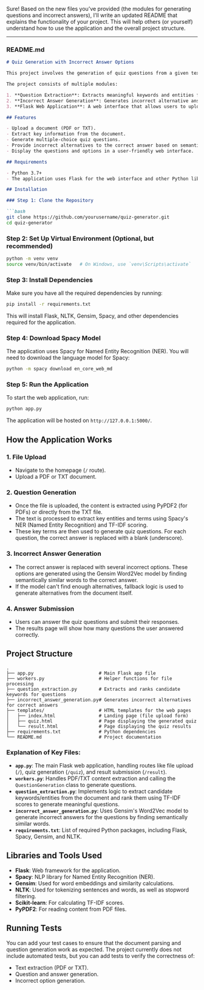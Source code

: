 Sure! Based on the new files you’ve provided (the modules for generating questions and incorrect answers), I'll write an updated README that explains the functionality of your project. This will help others (or yourself) understand how to use the application and the overall project structure.

---

### **README.md**

```markdown
# Quiz Generation with Incorrect Answer Options

This project involves the generation of quiz questions from a given text document, where the document can either be a PDF or TXT file. It uses various NLP (Natural Language Processing) techniques, such as Named Entity Recognition (NER), TF-IDF, and word embeddings, to automatically generate multiple-choice questions with incorrect alternative answers.

The project consists of multiple modules:

1. **Question Extraction**: Extracts meaningful keywords and entities from the document, ranks them based on their significance, and formulates them into quiz questions.
2. **Incorrect Answer Generation**: Generates incorrect alternative answers for each quiz question using semantic similarity and word embeddings.
3. **Flask Web Application**: A web interface that allows users to upload a document (PDF or TXT), processes it, and generates quiz questions with multiple-choice options.

## Features

- Upload a document (PDF or TXT).
- Extract key information from the document.
- Generate multiple-choice quiz questions.
- Provide incorrect alternatives to the correct answer based on semantic similarity.
- Display the questions and options in a user-friendly web interface.

## Requirements

- Python 3.7+
- The application uses Flask for the web interface and other Python libraries for NLP tasks.

## Installation

### Step 1: Clone the Repository

```bash
git clone https://github.com/yourusername/quiz-generator.git
cd quiz-generator
```

### Step 2: Set Up Virtual Environment (Optional, but recommended)

```bash
python -m venv venv
source venv/bin/activate   # On Windows, use `venv\Scripts\activate`
```

### Step 3: Install Dependencies

Make sure you have all the required dependencies by running:

```bash
pip install -r requirements.txt
```

This will install Flask, NLTK, Gensim, Spacy, and other dependencies required for the application.

### Step 4: Download Spacy Model

The application uses Spacy for Named Entity Recognition (NER). You will need to download the language model for Spacy:

```bash
python -m spacy download en_core_web_md
```

### Step 5: Run the Application

To start the web application, run:

```bash
python app.py
```

The application will be hosted on `http://127.0.0.1:5000/`.

## How the Application Works

### 1. **File Upload**
   - Navigate to the homepage (`/` route).
   - Upload a PDF or TXT document.
   
### 2. **Question Generation**
   - Once the file is uploaded, the content is extracted using PyPDF2 (for PDFs) or directly from the TXT file.
   - The text is processed to extract key entities and terms using Spacy's NER (Named Entity Recognition) and TF-IDF scoring.
   - These key terms are then used to generate quiz questions. For each question, the correct answer is replaced with a blank (underscore).

### 3. **Incorrect Answer Generation**
   - The correct answer is replaced with several incorrect options. These options are generated using the Gensim Word2Vec model by finding semantically similar words to the correct answer. 
   - If the model can't find enough alternatives, fallback logic is used to generate alternatives from the document itself.

### 4. **Answer Submission**
   - Users can answer the quiz questions and submit their responses.
   - The results page will show how many questions the user answered correctly.

## Project Structure

```plaintext
.
├── app.py                        # Main Flask app file
├── workers.py                    # Helper functions for file processing
├── question_extraction.py        # Extracts and ranks candidate keywords for questions
├── incorrect_answer_generation.py# Generates incorrect alternatives for correct answers
├── templates/                    # HTML templates for the web pages
│   ├── index.html                # Landing page (file upload form)
│   ├── quiz.html                 # Page displaying the generated quiz
│   └── result.html               # Page displaying the quiz results
├── requirements.txt              # Python dependencies
└── README.md                     # Project documentation
```

### Explanation of Key Files:

- **`app.py`**: The main Flask web application, handling routes like file upload (`/`), quiz generation (`/quiz`), and result submission (`/result`).
- **`workers.py`**: Handles PDF/TXT content extraction and calling the `QuestionGeneration` class to generate questions.
- **`question_extraction.py`**: Implements logic to extract candidate keywords/entities from the document and rank them using TF-IDF scores to generate meaningful questions.
- **`incorrect_answer_generation.py`**: Uses Gensim's Word2Vec model to generate incorrect answers for the questions by finding semantically similar words.
- **`requirements.txt`**: List of required Python packages, including Flask, Spacy, Gensim, and NLTK.

## Libraries and Tools Used

- **Flask**: Web framework for the application.
- **Spacy**: NLP library for Named Entity Recognition (NER).
- **Gensim**: Used for word embeddings and similarity calculations.
- **NLTK**: Used for tokenizing sentences and words, as well as stopword filtering.
- **Scikit-learn**: For calculating TF-IDF scores.
- **PyPDF2**: For reading content from PDF files.

## Running Tests

You can add your test cases to ensure that the document parsing and question generation work as expected. The project currently does not include automated tests, but you can add tests to verify the correctness of:

- Text extraction (PDF or TXT).
- Question and answer generation.
- Incorrect option generation.
